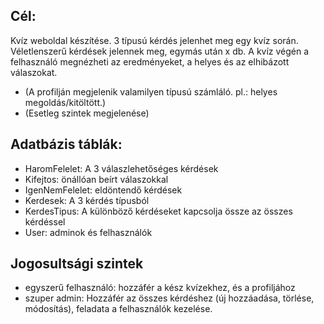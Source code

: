 ## Cél:
Kvíz weboldal készítése. 3 típusú kérdés jelenhet meg egy kvíz során.
Véletlenszerű kérdések jelennek meg, egymás után x db.
A kvíz végén a felhasználó megnézheti az eredményeket, a helyes és az elhibázott válaszokat.
- (A profilján megjelenik valamilyen típusú számláló. pl.: helyes megoldás/kitöltött.)
- (Esetleg szintek megjelenése)

## Adatbázis táblák:
- HaromFelelet: A 3 válaszlehetőséges kérdések
- Kifejtos: önállóan beírt válaszokkal
- IgenNemFelelet: eldöntendő kérdések
- Kerdesek: A 3 kérdés típusból
- KerdesTipus: A különböző kérdéseket kapcsolja össze az összes kérdéssel
- User: adminok és felhasználók

## Jogosultsági szintek
- egyszerű felhasználó: hozzáfér a kész kvízekhez, és a profiljához
- szuper admin: Hozzáfér az összes kérdéshez (új hozzáadása, törlése, módosítás), feladata a felhasználók kezelése.
